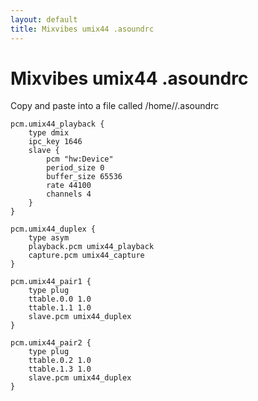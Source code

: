 ```yaml
---
layout: default
title: Mixvibes umix44 .asoundrc
---
```

# Mixvibes umix44 .asoundrc

Copy and paste into a file called /home/<user>/.asoundrc

```
pcm.umix44_playback {
	type dmix
	ipc_key 1646
	slave {
		pcm "hw:Device"
		period_size 0
		buffer_size 65536
		rate 44100
		channels 4
	}
}

pcm.umix44_duplex {
	type asym
	playback.pcm umix44_playback
	capture.pcm umix44_capture
}

pcm.umix44_pair1 {
	type plug
	ttable.0.0 1.0
	ttable.1.1 1.0
	slave.pcm umix44_duplex
}

pcm.umix44_pair2 {
	type plug
	ttable.0.2 1.0
	ttable.1.3 1.0
	slave.pcm umix44_duplex
}
```
